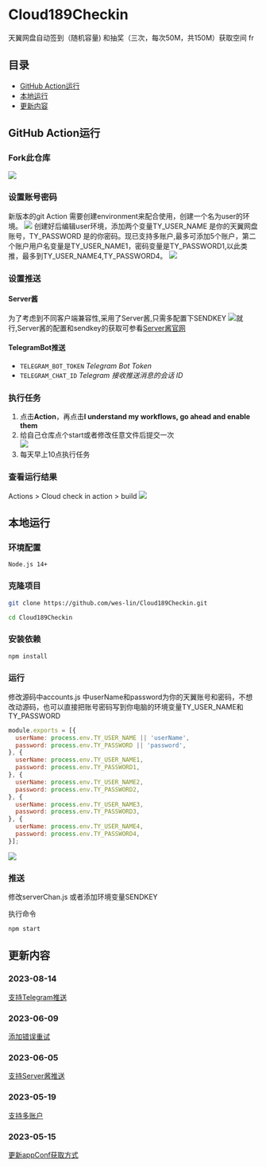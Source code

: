 # Cloud189Checkin
天翼网盘自动签到（随机容量) 和抽奖（三次，每次50M，共150M）获取空间  fr

## **目录**
- [GitHub Action运行](#GitHubAction运行)
- [本地运行](#本地运行)
- [更新内容](#更新内容)

## GitHub Action运行
### Fork此仓库
![](https://cdn.jsdelivr.net/gh/wes-lin/Cloud189Checkin/image/fork.png)
### 设置账号密码
新版本的git Action 需要创建environment来配合使用，创建一个名为user的环境。
![](https://cdn.jsdelivr.net/gh/wes-lin/Cloud189Checkin/image/env.png)
创建好后编辑user环境，添加两个变量TY_USER_NAME 是你的天翼网盘账号，TY_PASSWORD 是的你密码。现已支持多账户,最多可添加5个账户，第二个账户用户名变量是TY_USER_NAME1，密码变量是TY_PASSWORD1,以此类推，最多到TY_USER_NAME4,TY_PASSWORD4。
![](https://cdn.jsdelivr.net/gh/wes-lin/Cloud189Checkin/image/account.jpg)
### 设置推送
#### Server酱
为了考虑到不同客户端兼容性,采用了Server酱,只需多配置下SENDKEY
![](https://cdn.jsdelivr.net/gh/wes-lin/Cloud189Checkin/image/push.png)就行,Server酱的配置和sendkey的获取可参看[Server酱官网](https://sct.ftqq.com/)
#### TelegramBot推送
- `TELEGRAM_BOT_TOKEN` *Telegram Bot Token*
- `TELEGRAM_CHAT_ID` *Telegram 接收推送消息的会话 ID*
### 执行任务
1. 点击**Action**，再点击**I understand my workflows, go ahead and enable them**  
2. 给自己仓库点个start或者修改任意文件后提交一次  
![](http://tu.yaohuo.me/imgs/2020/06/34ca160c972b9927.png)
3. 每天早上10点执行任务

### 查看运行结果
Actions > Cloud check in action > build
![](https://cdn.jsdelivr.net/gh/wes-lin/Cloud189Checkin/image/action.png)

## 本地运行
### 环境配置 
```
Node.js 14+
```
### 克隆项目
```bash
git clone https://github.com/wes-lin/Cloud189Checkin.git
```
```bash
cd Cloud189Checkin
```
### 安装依赖
```bash
npm install
```
### 运行
​修改源码中accounts.js 中userName和password为你的天翼账号和密码，不想改动源码，也可以直接把账号密码写到你电脑的环境变量TY_USER_NAME和TY_PASSWORD
``` javascript
module.exports = [{
  userName: process.env.TY_USER_NAME || 'userName',
  password: process.env.TY_PASSWORD || 'password',
}, {
  userName: process.env.TY_USER_NAME1,
  password: process.env.TY_PASSWORD1,
}, {
  userName: process.env.TY_USER_NAME2,
  password: process.env.TY_PASSWORD2,
}, {
  userName: process.env.TY_USER_NAME3,
  password: process.env.TY_PASSWORD3,
}, {
  userName: process.env.TY_USER_NAME4,
  password: process.env.TY_PASSWORD4,
}];
```
![](https://cdn.jsdelivr.net/gh/wes-lin/Cloud189Checkin/image/local.png)

### 推送
修改serverChan.js 或者添加环境变量SENDKEY

执行命令
``` bash
npm start
```

## 更新内容

### 2023-08-14
[支持Telegram推送](https://github.com/wes-lin/Cloud189Checkin/pull/18)
### 2023-06-09
[添加错误重试](https://github.com/wes-lin/Cloud189Checkin/issues/14)
### 2023-06-05
[支持Server酱推送](https://github.com/wes-lin/Cloud189Checkin/issues/8)
### 2023-05-19
[支持多账户](https://github.com/wes-lin/Cloud189Checkin/issues/7)
### 2023-05-15
[更新appConf获取方式](https://github.com/wes-lin/Cloud189Checkin/issues/5)
